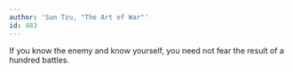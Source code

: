 ```yaml
---
author: 'Sun Tzu, "The Art of War"'
id: 483
---
```


If you know the enemy and know yourself, you need not fear the result of a hundred battles.
